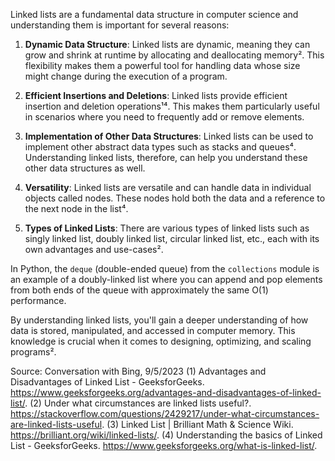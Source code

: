 Linked lists are a fundamental data structure in computer science and understanding them is important for several reasons:

1. **Dynamic Data Structure**: Linked lists are dynamic, meaning they can grow and shrink at runtime by allocating and deallocating memory². This flexibility makes them a powerful tool for handling data whose size might change during the execution of a program.

2. **Efficient Insertions and Deletions**: Linked lists provide efficient insertion and deletion operations¹⁴. This makes them particularly useful in scenarios where you need to frequently add or remove elements.

3. **Implementation of Other Data Structures**: Linked lists can be used to implement other abstract data types such as stacks and queues⁴. Understanding linked lists, therefore, can help you understand these other data structures as well.

4. **Versatility**: Linked lists are versatile and can handle data in individual objects called nodes. These nodes hold both the data and a reference to the next node in the list⁴.

5. **Types of Linked Lists**: There are various types of linked lists such as singly linked list, doubly linked list, circular linked list, etc., each with its own advantages and use-cases².

In Python, the `deque` (double-ended queue) from the `collections` module is an example of a doubly-linked list where you can append and pop elements from both ends of the queue with approximately the same O(1) performance.

By understanding linked lists, you'll gain a deeper understanding of how data is stored, manipulated, and accessed in computer memory. This knowledge is crucial when it comes to designing, optimizing, and scaling programs².

Source: Conversation with Bing, 9/5/2023
(1) Advantages and Disadvantages of Linked List - GeeksforGeeks. https://www.geeksforgeeks.org/advantages-and-disadvantages-of-linked-list/.
(2) Under what circumstances are linked lists useful?. https://stackoverflow.com/questions/2429217/under-what-circumstances-are-linked-lists-useful.
(3) Linked List | Brilliant Math & Science Wiki. https://brilliant.org/wiki/linked-lists/.
(4) Understanding the basics of Linked List - GeeksforGeeks. https://www.geeksforgeeks.org/what-is-linked-list/.